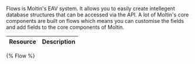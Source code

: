 <!--
@title Flow
@author Moltin Ltd
@description Flow endpoints
@order 15.0
-->

Flows is Moltin's EAV system. It allows you to easily create intellegent database structures that can be accessed via the API. A lot of Moltin's core components are built on flows which means you can customise the fields and add fields to the core components of Moltin.

Resource | Description
---------|------------
{% Flow %}